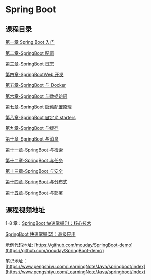# Spring Boot

## 课程目录

[第一章 Spring Boot 入门](第一章-SpringBoot入门)

[第二章-SpringBoot 配置](第二章-SpringBoot配置)

[第三章-SpringBoot 日志](第三章-SpringBoot日志)

[第四章-SpringBootWeb 开发](第四章-SpringBootWeb开发)

[第五章-SpringBoot 与 Docker](第五章-SpringBoot与Docker)

[第六章-SpringBoot 与数据访问](第六章-SpringBoot与数据访问)

[第七章-SpringBoot 启动配置原理](第七章-SpringBoot启动配置原理)

[第八章-SpringBoot 自定义 starters](第八章-SpringBoot自定义starters)

[第九章-SpringBoot 与缓存](第九章-SpringBoot与缓存)

[第十章-SpringBoot 与消息](第十章-SpringBoot与消息)

[第十一章-SpringBoot 与检索](第十一章-SpringBoot与检索)

[第十二章-SpringBoot 与任务](第十二章-SpringBoot与任务)

[第十三章-SpringBoot 与安全](第十三章-SpringBoot与安全)

[第十四章-SpringBoot 与分布式](第十四章-SpringBoot与分布式)

[第十五章-SpringBoot 与部署](第十五章-SpringBoot与部署)

## 课程视频地址

1-8 章：[SpringBoot 快速掌握(1)：核心技术](https://edu.aliyun.com/course/1912)

[SpringBoot 快速掌握(2)：高级应用 ](https://edu.aliyun.com/course/1913)

示例代码地址:
[https://github.com/mouday/SpringBoot-demo](https://github.com/mouday/SpringBoot-demo)

笔记地址：
[https://www.pengshiyu.com/LearningNote/Java/springboot/index](https://www.pengshiyu.com/LearningNote/Java/springboot/index)
